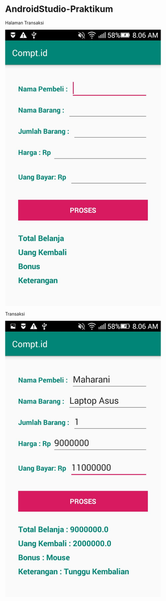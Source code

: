 # AndroidStudio-Praktikum

Halaman Transaksi

![alt_text](https://github.com/maharani26/AndroidStudio-Praktikum/blob/master/1.jpeg)

Transaksi

![alt_text](https://github.com/maharani26/AndroidStudio-Praktikum/blob/master/2.jpeg)
